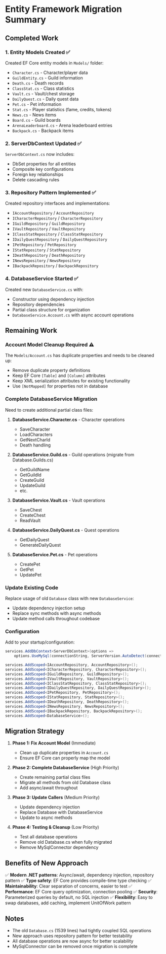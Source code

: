 # Entity Framework Migration Summary

## Completed Work

### 1. Entity Models Created ✅
Created EF Core entity models in `Models/` folder:
- `Character.cs` - Character/player data
- `GuildEntity.cs` - Guild information
- `Death.cs` - Death records
- `ClassStat.cs` - Class statistics
- `Vault.cs` - Vault/chest storage
- `DailyQuest.cs` - Daily quest data
- `Pet.cs` - Pet information
- `Stat.cs` - Player statistics (fame, credits, tokens)
- `News.cs` - News items
- `Board.cs` - Guild boards
- `ArenaLeaderboard.cs` - Arena leaderboard entries
- `Backpack.cs` - Backpack items

### 2. ServerDbContext Updated ✅
`ServerDbContext.cs` now includes:
- DbSet properties for all entities
- Composite key configurations
- Foreign key relationships
- Delete cascading rules

### 3. Repository Pattern Implemented ✅
Created repository interfaces and implementations:
- `IAccountRepository` / `AccountRepository`
- `ICharacterRepository` / `CharacterRepository`
- `IGuildRepository` / `GuildRepository`
- `IVaultRepository` / `VaultRepository`
- `IClassStatRepository` / `ClassStatRepository`
- `IDailyQuestRepository` / `DailyQuestRepository`
- `IPetRepository` / `PetRepository`
- `IStatRepository` / `StatRepository`
- `IDeathRepository` / `DeathRepository`
- `INewsRepository` / `NewsRepository`
- `IBackpackRepository` / `BackpackRepository`

### 4. DatabaseService Started ✅
Created new `DatabaseService.cs` with:
- Constructor using dependency injection
- Repository dependencies
- Partial class structure for organization
- `DatabaseService.Account.cs` with async account operations

## Remaining Work

### Account Model Cleanup Required ⚠️
The `Models/Account.cs` has duplicate properties and needs to be cleaned up:
- Remove duplicate property definitions
- Keep EF Core `[Table]` and `[Column]` attributes
- Keep XML serialization attributes for existing functionality
- Use `[NotMapped]` for properties not in database

### Complete DatabaseService Migration
Need to create additional partial class files:

1. **DatabaseService.Character.cs** - Character operations
   - SaveCharacter
   - LoadCharacters
   - GetNextCharId
   - Death handling

2. **DatabaseService.Guild.cs** - Guild operations (migrate from Database.Guilds.cs)
   - GetGuildName
   - GetGuildId
   - CreateGuild
   - UpdateGuild
   - etc.

3. **DatabaseService.Vault.cs** - Vault operations
   - SaveChest
   - CreateChest
   - ReadVault

4. **DatabaseService.DailyQuest.cs** - Quest operations
   - GetDailyQuest
   - GenerateDailyQuest

5. **DatabaseService.Pet.cs** - Pet operations
   - CreatePet
   - GetPet
   - UpdatePet

### Update Existing Code
Replace usage of old `Database` class with new `DatabaseService`:
- Update dependency injection setup
- Replace sync methods with async methods
- Update method calls throughout codebase

### Configuration
Add to your startup/configuration:
```csharp
services.AddDbContext<ServerDbContext>(options =>
    options.UseMySql(connectionString, ServerVersion.AutoDetect(connectionString)));

services.AddScoped<IAccountRepository, AccountRepository>();
services.AddScoped<ICharacterRepository, CharacterRepository>();
services.AddScoped<IGuildRepository, GuildRepository>();
services.AddScoped<IVaultRepository, VaultRepository>();
services.AddScoped<IClassStatRepository, ClassStatRepository>();
services.AddScoped<IDailyQuestRepository, DailyQuestRepository>();
services.AddScoped<IPetRepository, PetRepository>();
services.AddScoped<IStatRepository, StatRepository>();
services.AddScoped<IDeathRepository, DeathRepository>();
services.AddScoped<INewsRepository, NewsRepository>();
services.AddScoped<IBackpackRepository, BackpackRepository>();
services.AddScoped<DatabaseService>();
```

## Migration Strategy

1. **Phase 1: Fix Account Model** (Immediate)
   - Clean up duplicate properties in `Account.cs`
   - Ensure EF Core can properly map the model

2. **Phase 2: Complete DatabaseService** (High Priority)
   - Create remaining partial class files
   - Migrate all methods from old Database class
   - Add async/await throughout

3. **Phase 3: Update Callers** (Medium Priority)
   - Update dependency injection
   - Replace Database with DatabaseService
   - Update to async methods

4. **Phase 4: Testing & Cleanup** (Low Priority)
   - Test all database operations
   - Remove old Database.cs when fully migrated
   - Remove MySqlConnector dependency

## Benefits of New Approach

✅ **Modern .NET patterns**: Async/await, dependency injection, repository pattern
✅ **Type safety**: EF Core provides compile-time type checking
✅ **Maintainability**: Clear separation of concerns, easier to test
✅ **Performance**: EF Core query optimization, connection pooling
✅ **Security**: Parameterized queries by default, no SQL injection
✅ **Flexibility**: Easy to swap databases, add caching, implement UnitOfWork pattern

## Notes

- The old `Database.cs` (1539 lines) had tightly coupled SQL operations
- New approach uses repository pattern for better testability
- All database operations are now async for better scalability
- MySqlConnector can be removed once migration is complete
